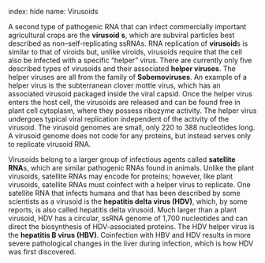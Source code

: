 index: hide
name: Virusoids

A second type of pathogenic RNA that can infect commercially important agricultural crops are the  **virusoid** **s**, which are subviral particles best described as non–self-replicating ssRNAs. RNA replication of  **virusoid**s is similar to that of viroids but, unlike viroids, virusoids require that the cell also be infected with a specific “helper” virus. There are currently only five described types of virusoids and their associated  **helper viruses**. The helper viruses are all from the family of  **Sobemoviruses**. An example of a helper virus is the subterranean clover mottle virus, which has an associated virusoid packaged inside the viral capsid. Once the helper virus enters the host cell, the virusoids are released and can be found free in plant cell cytoplasm, where they possess ribozyme activity. The helper virus undergoes typical viral replication independent of the activity of the virusoid. The virusoid genomes are small, only 220 to 388 nucleotides long. A virusoid genome does not code for any proteins, but instead serves only to replicate virusoid RNA.

Virusoids belong to a larger group of infectious agents called  **satellite RNA**s, which are similar pathogenic RNAs found in animals. Unlike the plant virusoids, satellite RNAs may encode for proteins; however, like plant virusoids, satellite RNAs must coinfect with a helper virus to replicate. One satellite RNA that infects humans and that has been described by some scientists as a virusoid is the  **hepatitis delta virus (HDV)**, which, by some reports, is also called hepatitis delta virusoid. Much larger than a plant virusoid, HDV has a circular, ssRNA genome of 1,700 nucleotides and can direct the biosynthesis of HDV-associated proteins. The HDV helper virus is the  **hepatitis B virus (HBV)**. Coinfection with HBV and HDV results in more severe pathological changes in the liver during infection, which is how HDV was first discovered.
